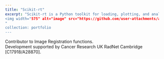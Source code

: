 ```yaml
---
title: "Scikit-rt"
excerpt: "Scikit-rt is a Python toolkit for loading, plotting, and analysing radiotherapy data in DICOM and NIfTI formats. It includes image registration via elastix and NiftyReg, single- and multi-atlas segmentation, and region-of-interest (ROI) comparisons.
<img width="575" alt="image" src="https://github.com/user-attachments/assets/47835c6f-73f1-420e-95db-b60ab79fe939" />
"
collection: portfolio
---
```


Contributor to Image Registration functions. 
<br>
Development supported by Cancer Research UK RadNet Cambridge [C17918/A28870].
